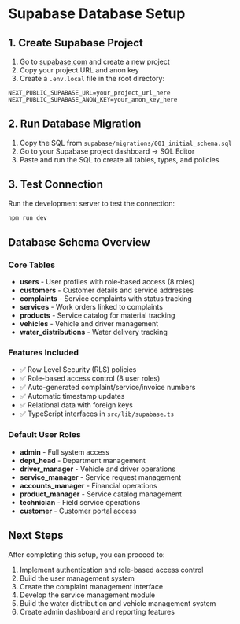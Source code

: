 # Supabase Database Setup

## 1. Create Supabase Project

1. Go to [supabase.com](https://supabase.com) and create a new project
2. Copy your project URL and anon key
3. Create a `.env.local` file in the root directory:

```env
NEXT_PUBLIC_SUPABASE_URL=your_project_url_here
NEXT_PUBLIC_SUPABASE_ANON_KEY=your_anon_key_here
```

## 2. Run Database Migration

1. Copy the SQL from `supabase/migrations/001_initial_schema.sql`
2. Go to your Supabase project dashboard → SQL Editor
3. Paste and run the SQL to create all tables, types, and policies

## 3. Test Connection

Run the development server to test the connection:

```bash
npm run dev
```

## Database Schema Overview

### Core Tables
- **users** - User profiles with role-based access (8 roles)
- **customers** - Customer details and service addresses
- **complaints** - Service complaints with status tracking
- **services** - Work orders linked to complaints
- **products** - Service catalog for material tracking
- **vehicles** - Vehicle and driver management
- **water_distributions** - Water delivery tracking

### Features Included
- ✅ Row Level Security (RLS) policies
- ✅ Role-based access control (8 user roles)
- ✅ Auto-generated complaint/service/invoice numbers
- ✅ Automatic timestamp updates
- ✅ Relational data with foreign keys
- ✅ TypeScript interfaces in `src/lib/supabase.ts`

### Default User Roles
- **admin** - Full system access
- **dept_head** - Department management
- **driver_manager** - Vehicle and driver operations
- **service_manager** - Service request management
- **accounts_manager** - Financial operations
- **product_manager** - Service catalog management
- **technician** - Field service operations
- **customer** - Customer portal access

## Next Steps

After completing this setup, you can proceed to:
1. Implement authentication and role-based access control
2. Build the user management system
3. Create the complaint management interface
4. Develop the service management module
5. Build the water distribution and vehicle management system
6. Create admin dashboard and reporting features 